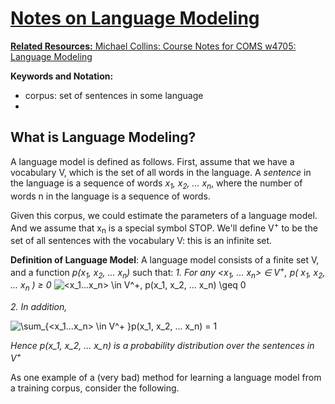 <a href="https://www.codecogs.com/eqnedit.php?latex=\sum_{<x_1...x_n>&space;\in&space;V^&plus;&space;}p(x_1,&space;x_2,&space;...&space;x_n)&space;=&space;1" target="_blank">

# Notes on Language Modeling
**Related Resources:**
Michael Collins: [Course Notes for COMS w4705: Language Modeling](http://www.cs.columbia.edu/~mcollins/courses/nlp2011/notes/lm.pdf)

**Keywords and Notation:**
- corpus: set of sentences in some language
- 

## What is Language Modeling?
A language model is defined as follows. First, assume that we have a vocabulary V, which is the set of all words in the language. A *sentence* in the language is a sequence of words *x<sub>1</sub>, x<sub>2</sub>, ... x<sub>n</sub>*, where the number of words n in the language is a sequence of words.

Given this corpus, we could estimate the parameters of a language model. And we assume that x<sub>n</sub> is a special symbol STOP. We'll define V<sup>+</sup>  to be the set of all sentences with the vocabulary V: this is an infinite set.

**Definition of Language Model**: A language model consists of a finite set V, and a function *p(x<sub>1</sub>, x<sub>2</sub>, ... x<sub>n</sub>)* such that:
*1. For any <x<sub>1</sub>, ... x<sub>n</sub>> &isin; V<sup>+</sup>, p( x<sub>1</sub>, x<sub>2</sub>, ... x<sub>n</sub> ) ≥ 0*
<img src="https://latex.codecogs.com/gif.latex?<x_1...x_n>&space;\in&space;V^&plus;,&space;p(x_1,&space;x_2,&space;...&space;x_n)&space;\geq&space;0" title="<x_1...x_n> \in V^+, p(x_1, x_2, ... x_n) \geq 0" /></a>

*2. In addition,*

<img src="https://latex.codecogs.com/gif.latex?\sum_{<x_1...x_n>&space;\in&space;V^&plus;&space;}p(x_1,&space;x_2,&space;...&space;x_n)&space;=&space;1" title="\sum_{<x_1...x_n> \in V^+ }p(x_1, x_2, ... x_n) = 1" /></a>

*Hence p(x_1, x_2, ... x_n) is a probability distribution over the sentences in V<sup>+</sup>*

As one example of a (very bad) method for learning a language model from a training corpus, consider the following. 

<!--stackedit_data:
eyJoaXN0b3J5IjpbLTIwODg5MTUzNzQsLTU5MjM1NzM4MCwtMT
k5OTc1NDQ5NywtMTYzMjYwODYwNywtNzI0Mzc1OTY1LDEyMjk4
OTE4NDksLTQ2OTY4NjcyNSwtMTQ4MDg1ODk4NiwtMjYxMDYyND
ddfQ==
-->